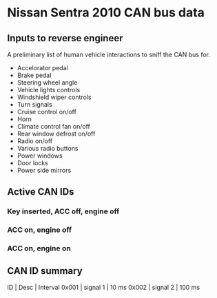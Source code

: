 # Nissan Sentra 2010 CAN bus data

## Inputs to reverse engineer

A preliminary list of human vehicle interactions to sniff the CAN bus for.

* Accelorator pedal
* Brake pedal
* Steering wheel angle
* Vehicle lights controls
* Windshield wiper controls
* Turn signals
* Cruise control on/off
* Horn
* Climate control fan on/off
* Rear window defrost on/off
* Radio on/off
* Various radio buttons
* Power windows
* Door locks
* Power side mirrors

## Active CAN IDs

### Key inserted, ACC off, engine off



### ACC on, engine off



### ACC on, engine on



## CAN ID summary

ID | Desc | Interval
0x001 | signal 1 | 10 ms
0x002 | signal 2 | 100 ms
